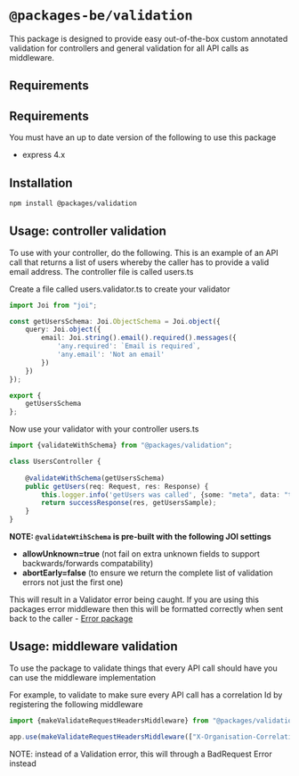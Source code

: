 # `@packages-be/validation`

This package is designed to provide easy out-of-the-box custom annotated validation for controllers and general
validation for all API calls as middleware.

## Requirements
## Requirements
You must have an up to date version of the following to use this package
* express 4.x

## Installation

```sh
npm install @packages/validation
```

## Usage: controller validation

To use with your controller, do the following. This is an example of an API call that returns a list of users whereby the
caller has to provide a valid email address. The controller file is called users.ts

Create a file called users.validator.ts to create your validator
```ts
import Joi from "joi";

const getUsersSchema: Joi.ObjectSchema = Joi.object({
    query: Joi.object({
        email: Joi.string().email().required().messages({
            'any.required': `Email is required`,
            'any.email': 'Not an email'
        })
    })
});

export {
    getUsersSchema
};
```
Now use your validator with your controller users.ts

```ts
import {validateWithSchema} from "@packages/validation";

class UsersController {
    
    @validateWithSchema(getUsersSchema)
    public getUsers(req: Request, res: Response) {
        this.logger.info('getUsers was called', {some: "meta", data: "to show"})
        return successResponse(res, getUsersSample);
    }
}
```
**NOTE: ```@validateWtihSchema``` is pre-built with the following JOI settings**
* **allowUnknown=true** (not fail on extra unknown fields to support backwards/forwards compatability)
* **abortEarly=false** (to ensure we return the complete list of validation errors not just the first one)

This will result in a Validator error being caught. If you are using this packages error middleware then this will
be formatted correctly when sent back to the caller - [Error package](@packages/errors)

## Usage: middleware validation
To use the package to validate things that every API call should have you can use the middleware implementation

For example, to validate to make sure every API call has a correlation Id by registering the following middleware

```ts
import {makeValidateRequestHeadersMiddleware} from "@packages/validation";

app.use(makeValidateRequestHeadersMiddleware(["X-Organisation-Correlation-Id"]));
```
NOTE: instead of a Validation error, this will through a BadRequest Error instead
